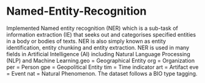 # Named-Entity-Recognition
Implemented Named entity recognition (NER) which is a sub-task of information extraction (IE) that seeks out and categorises specified entities in a body or bodies of texts. NER is also simply known as entity identification, entity chunking and entity extraction. NER is used in many fields in Artificial Intelligence (AI) including Natural Language Processing (NLP) and Machine Learning.geo = Geographical Entity org = Organization per = Person gpe = Geopolitical Entity tim = Time indicator art = Artifact eve = Event nat = Natural Phenomenon. The dataset follows a BIO type tagging.
